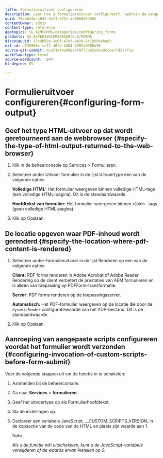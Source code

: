 ```yaml
---
title: Formulieruitvoer configureren
description: Leer hoe u formulieruitvoer configureert. Gebruik de aangepaste scripts voordat u het formulier verzendt om de formulieruitvoer te configureren en de functie in te schakelen.
uuid: 70aad14e-c845-4ef3-a751-ad8860d5d505
contentOwner: admin
content-type: reference
geptopics: SG_AEMFORMS/categories/configuring_forms
products: SG_EXPERIENCEMANAGER/6.5/FORMS
discoiquuid: 17c9b69a-3c6f-47e3-a828-841bb90eba8b
exl-id: d739806c-ce72-40fd-b304-3262a0988d96
source-git-commit: 6caf3ef4a00275f0f73be52b6a9ccba77d277f1a
workflow-type: tm+mt
source-wordcount: '244'
ht-degree: 0%

---
```


# Formulieruitvoer configureren{#configuring-form-output}

## Geef het type HTML-uitvoer op dat wordt geretourneerd aan de webbrowser {#specify-the-type-of-html-output-returned-to-the-web-browser}

1. Klik in de beheerconsole op Services > Formulieren.
1. Selecteer onder Uitvoer formulier in de lijst Uitvoertype een van de volgende opties:

   **Volledige HTML:** Het formulier weergeven binnen volledige HTML-tags (een volledige HTML-pagina). Dit is de standaardwaarde.

   **Hoofdtekst van formulier:** Het formulier weergeven binnen `<BODY>` -tags (geen volledige HTML-pagina).

1. Klik op Opslaan.

## De locatie opgeven waar PDF-inhoud wordt gerenderd {#specify-the-location-where-pdf-content-is-rendered}

1. Selecteer onder Formulieruitvoer in de lijst Renderen op een van de volgende opties:

   **Client:** PDF forms renderen in Adobe Acrobat of Adobe Reader. Rendering op de client verbetert de prestaties van AEM formulieren en is alleen van toepassing op PDFForm-transformatie.

   **Server:** PDF forms renderen op de toepassingsserver.

   **Automatisch:** Het PDF-formulier weergeven op de locatie die door de `dynamicRender` configuratiewaarde van het XDP-bestand. Dit is de standaardwaarde.

1. Klik op Opslaan.

## Aanroeping van aangepaste scripts configureren voordat het formulier wordt verzonden {#configuring-invocation-of-custom-scripts-before-form-submit}

Voer de volgende stappen uit om de functie in te schakelen:

1. Aanmelden bij de beheerconsole.
1. Ga naar **Services** > **formulieren**.
1. Geef het uitvoertype op als Formulierhoofdtekst.
1. Sla de instellingen op.
1. Declareer een variabele JavaScript, __CUSTOM_SCRIPTS_VERSION, in de kopsectie van de code van de HTML en plaats zijn waarde aan 1.

   >[!NOTE]
   >
   >*Als u de functie wilt uitschakelen, kunt u de JavaScript-variabele verwijderen of de waarde ervan instellen op 0.*
